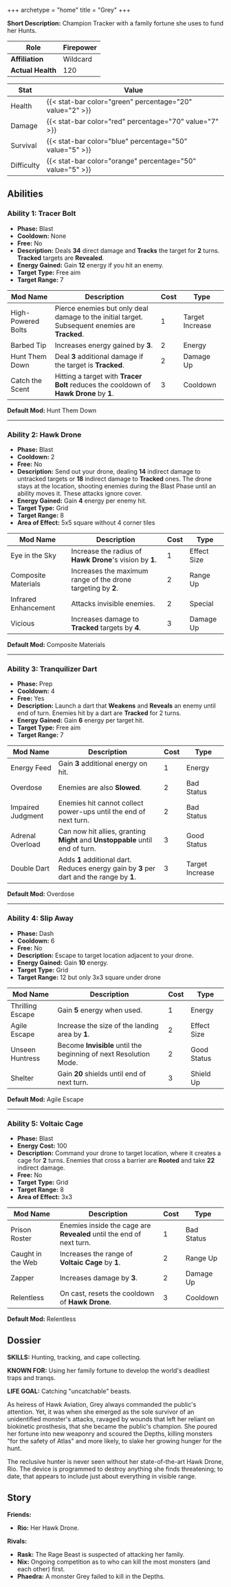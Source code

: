 +++
archetype = "home"
title = "Grey"
+++

**Short Description:** Champion Tracker with a family fortune she uses to fund her Hunts.

| **Role**          | Firepower |
| ----------------- | --------- |
| **Affiliation**   | Wildcard  |
| **Actual Health** | 120       |

| **Stat**   | **Value**                                                 |
| ---------- | --------------------------------------------------------- |
| Health     | {{< stat-bar color="green" percentage="20" value="2" >}}  |
| Damage     | {{< stat-bar color="red" percentage="70" value="7" >}}    |
| Survival   | {{< stat-bar color="blue" percentage="50" value="5" >}}   |
| Difficulty | {{< stat-bar color="orange" percentage="50" value="5" >}} |

## Abilities

### Ability 1: Tracer Bolt

- **Phase:** Blast
- **Cooldown:** None
- **Free:** No
- **Description:** Deals **34** direct damage and **Tracks** the target for **2** turns. **Tracked** targets are **Revealed**.
- **Energy Gained:** Gain **12** energy if you hit an enemy.
- **Target Type:** Free aim
- **Target Range:** 7

| **Mod Name**       | **Description**                                                                                | **Cost** | **Type**        |
| ------------------ | ---------------------------------------------------------------------------------------------- | -------- | --------------- |
| High-Powered Bolts | Pierce enemies but only deal damage to the initial target. Subsequent enemies are **Tracked**. | 1        | Target Increase |
| Barbed Tip         | Increases energy gained by **3**.                                                              | 2        | Energy          |
| Hunt Them Down     | Deal **3** additional damage if the target is **Tracked**.                                     | 2        | Damage Up       |
| Catch the Scent    | Hitting a target with **Tracer Bolt** reduces the cooldown of **Hawk Drone** by **1**.         | 3        | Cooldown        |

**Default Mod:** Hunt Them Down

---

### Ability 2: Hawk Drone

- **Phase:** Blast
- **Cooldown:** 2
- **Free:** No
- **Description:** Send out your drone, dealing **14** indirect damage to untracked targets or **18** indirect damage to **Tracked** ones. The drone stays at the location, shooting enemies during the Blast Phase until an ability moves it. These attacks ignore cover.
- **Energy Gained:** Gain **4** energy per enemy hit.
- **Target Type:** Grid
- **Target Range:** 8
- **Area of Effect:** 5x5 square without 4 corner tiles

| **Mod Name**         | **Description**                                              | **Cost** | **Type**    |
| -------------------- | ------------------------------------------------------------ | -------- | ----------- |
| Eye in the Sky       | Increase the radius of **Hawk Drone**'s vision by **1**.     | 1        | Effect Size |
| Composite Materials  | Increases the maximum range of the drone targeting by **2**. | 2        | Range Up    |
| Infrared Enhancement | Attacks invisible enemies.                                   | 2        | Special     |
| Vicious              | Increases damage to **Tracked** targets by **4**.            | 3        | Damage Up   |

**Default Mod:** Composite Materials

---

### Ability 3: Tranquilizer Dart

- **Phase:** Prep
- **Cooldown:** 4
- **Free:** Yes
- **Description:** Launch a dart that **Weakens** and **Reveals** an enemy until end of turn. Enemies hit by a dart are **Tracked** for 2 turns.
- **Energy Gained:** Gain **6** energy per target hit.
- **Target Type:** Free aim
- **Target Range:** 7

| **Mod Name**      | **Description**                                                                           | **Cost** | **Type**        |
| ----------------- | ----------------------------------------------------------------------------------------- | -------- | --------------- |
| Energy Feed       | Gain **3** additional energy on hit.                                                      | 1        | Energy          |
| Overdose          | Enemies are also **Slowed**.                                                              | 2        | Bad Status      |
| Impaired Judgment | Enemies hit cannot collect power-ups until the end of next turn.                          | 2        | Bad Status      |
| Adrenal Overload  | Can now hit allies, granting **Might** and **Unstoppable** until end of turn.             | 3        | Good Status     |
| Double Dart       | Adds **1** additional dart. Reduces energy gain by **3** per dart and the range by **1**. | 3        | Target Increase |

**Default Mod:** Overdose

---

### Ability 4: Slip Away

- **Phase:** Dash
- **Cooldown:** 6
- **Free:** No
- **Description:** Escape to target location adjacent to your drone.
- **Energy Gained:** Gain **10** energy.
- **Target Type:** Grid
- **Target Range:** 12 but only 3x3 square under drone

| **Mod Name**     | **Description**                                                   | **Cost** | **Type**    |
| ---------------- | ----------------------------------------------------------------- | -------- | ----------- |
| Thrilling Escape | Gain **5** energy when used.                                      | 1        | Energy      |
| Agile Escape     | Increase the size of the landing area by **1**.                   | 2        | Effect Size |
| Unseen Huntress  | Become **Invisible** until the beginning of next Resolution Mode. | 2        | Good Status |
| Shelter          | Gain **20** shields until end of next turn.                       | 3        | Shield Up   |

**Default Mod:** Agile Escape

---

### Ability 5: Voltaic Cage

- **Phase:** Blast
- **Energy Cost:** 100
- **Description:** Command your drone to target location, where it creates a cage for **2** turns. Enemies that cross a barrier are **Rooted** and take **22** indirect damage.
- **Free:** No
- **Target Type:** Grid
- **Target Range:** 8
- **Area of Effect:** 3x3

| **Mod Name**      | **Description**                                                      | **Cost** | **Type**   |
| ----------------- | -------------------------------------------------------------------- | -------- | ---------- |
| Prison Roster     | Enemies inside the cage are **Revealed** until the end of next turn. | 1        | Bad Status |
| Caught in the Web | Increases the range of **Voltaic Cage** by **1**.                    | 2        | Range Up   |
| Zapper            | Increases damage by **3**.                                           | 2        | Damage Up  |
| Relentless        | On cast, resets the cooldown of **Hawk Drone**.                      | 3        | Cooldown   |

**Default Mod:** Relentless

## Dossier

**SKILLS:** Hunting, tracking, and cape collecting.

**KNOWN FOR:** Using her family fortune to develop the world's deadliest traps and tranqs.

**LIFE GOAL:** Catching "uncatchable" beasts.

As heiress of Hawk Aviation, Grey always commanded the public's attention. Yet, it was when she emerged as the sole survivor of an unidentified monster's attacks, ravaged by wounds that left her reliant on biokinetic prosthesis, that she became the public's champion. She poured her fortune into new weaponry and scoured the Depths, killing monsters "for the safety of Atlas" and more likely, to slake her growing hunger for the hunt.

The reclusive hunter is never seen without her state-of-the-art Hawk Drone, Rio. The device is programmed to destroy anything she finds threatening; to date, that appears to include just about everything in visible range.

## Story

**Friends:**

- **Rio:** Her Hawk Drone.

**Rivals:**

- **Rask:** The Rage Beast is suspected of attacking her family.
- **Nix:** Ongoing competition as to who can kill the most monsters (and each other) first.
- **Phaedra:** A monster Grey failed to kill in the Depths.
